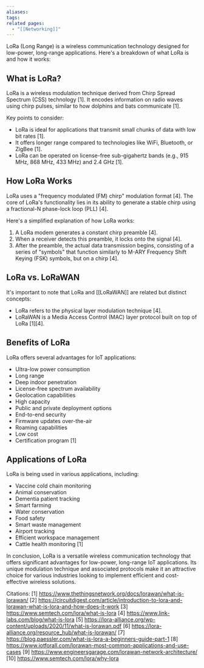 ```yaml
---
aliases: 
tags: 
related pages:
  - "[[Networking]]"
---
```

LoRa (Long Range) is a wireless communication technology designed for low-power, long-range applications. Here's a breakdown of what LoRa is and how it works:

## What is LoRa?

LoRa is a wireless modulation technique derived from Chirp Spread Spectrum (CSS) technology [1]. It encodes information on radio waves using chirp pulses, similar to how dolphins and bats communicate [1].

Key points to consider:

- LoRa is ideal for applications that transmit small chunks of data with low bit rates [1].
- It offers longer range compared to technologies like WiFi, Bluetooth, or ZigBee [1].
- LoRa can be operated on license-free sub-gigahertz bands (e.g., 915 MHz, 868 MHz, 433 MHz) and 2.4 GHz [1].

## How LoRa Works

LoRa uses a "frequency modulated (FM) chirp" modulation format [4]. The core of LoRa's functionality lies in its ability to generate a stable chirp using a fractional-N phase-lock loop (PLL) [4]. 

Here's a simplified explanation of how LoRa works:

1. A LoRa modem generates a constant chirp preamble [4].
2. When a receiver detects this preamble, it locks onto the signal [4].
3. After the preamble, the actual data transmission begins, consisting of a series of "symbols" that function similarly to M-ARY Frequency Shift Keying (FSK) symbols, but on a chirp [4].

## LoRa vs. LoRaWAN

It's important to note that LoRa and [[LoRaWAN]] are related but distinct concepts:

- LoRa refers to the physical layer modulation technique [4].
- LoRaWAN is a Media Access Control (MAC) layer protocol built on top of LoRa [1][4].

## Benefits of LoRa

LoRa offers several advantages for IoT applications:

- Ultra-low power consumption
- Long range
- Deep indoor penetration
- License-free spectrum availability
- Geolocation capabilities
- High capacity
- Public and private deployment options
- End-to-end security
- Firmware updates over-the-air
- Roaming capabilities
- Low cost
- Certification program [1]

## Applications of LoRa

LoRa is being used in various applications, including:

- Vaccine cold chain monitoring
- Animal conservation
- Dementia patient tracking
- Smart farming
- Water conservation
- Food safety
- Smart waste management
- Airport tracking
- Efficient workspace management
- Cattle health monitoring [1]

In conclusion, LoRa is a versatile wireless communication technology that offers significant advantages for low-power, long-range IoT applications. Its unique modulation technique and associated protocols make it an attractive choice for various industries looking to implement efficient and cost-effective wireless solutions.

Citations:
[1] https://www.thethingsnetwork.org/docs/lorawan/what-is-lorawan/
[2] https://circuitdigest.com/article/introduction-to-lora-and-lorawan-what-is-lora-and-how-does-it-work
[3] https://www.semtech.com/lora/what-is-lora
[4] https://www.link-labs.com/blog/what-is-lora
[5] https://lora-alliance.org/wp-content/uploads/2020/11/what-is-lorawan.pdf
[6] https://lora-alliance.org/resource_hub/what-is-lorawan/
[7] https://blog.paessler.com/what-is-lora-a-beginners-guide-part-1
[8] https://www.iotforall.com/lorawan-most-common-applications-and-use-cases
[9] https://www.engineersgarage.com/lorawan-network-architecture/
[10] https://www.semtech.com/lora/why-lora
